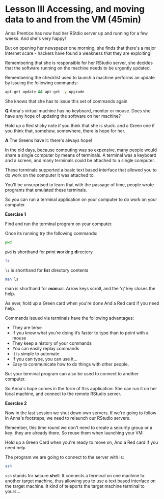 # Lesson III Accessing, and moving data to and from the VM (45min)

Anna Prentice has now had her RStdio server up and running for a few weeks. And she's very happy! 

But on opening her newspaper one morning, she finds that there's a major Internet scare - hackers have found a 
weakness that they are exploiting!

Remembering that she is responsible for her RStudio server, she decides that the software running on the machine needs 
to be urgently updated.

Remembering the checklist used to launch a machine performs an update by issuing the following commands:

```bash
apt-get update && apt-get -y upgrade
```

She knows that she has to issue this set of commands again.

**Q** Anna's virtual machine has no keyboard, monitor or mouse. Does she have any hope of updating the software on her
machine?

Hold up a Red sticky note if you think that she is stuck.
and a Green one if you think that, somehow, somewhere, there is hope for her.

**A** The Greens have it: there's always hope!

In the old days, because computing was so expensive, many people would share a single computer by means of terminals. 
A terminal was a keyboard and a screen, and many terminals could be attached to a single computer.
 
These terminals supported a basic text based interface that allowed you to do work on the computer it was attached to.

You'll be unsurprised to learn that with the passage of time, people wrote programs that emulated these terminals.

So you can run a terminal application on your computer to do work on your computer.

**Exercise 1**

Find and run the terminal program on your computer.

Once its running try the following commands:

```bash
pwd
```

`pwd` is shorthand for **p**rint **w**orking **d**irectory

```bash
ls
```

`ls` is shorthand for **l**i**s**t directory contents

```bash
man ls
```

man is shorthand for ***man***ual. Arrow keys scroll, and the 'q' key closes the help.

As ever, hold up a Green card when you're done
And a Red card if you need help.

Commands issued via terminals have the following advantages:

* They are terse
* If you know what you’re doing it’s faster to type than to point with a mouse
* They keep a history of your commands
* You can easily replay commands
* It is simple to automate
* If you can type, you can use it...
* Easy to communicate how to do things with other people.

But your terminal program can also be used to connect to another computer.

So Anna's hope comes in the form of this application: She can run it on her local machine, and connect to the remote
RStudio server.

**Exercise 2**

Now in the last session we shut down own servers. If we're going to follow in Anna's footsteps, we need to relaunch
our RStudio servers.

Remember, this time round we don't need to create a security group or a key: they are already there. So reuse them
when launching your VM.

Hold up a Green Card when you're ready to move on,
And a Red card if you need help.

The program we are going to connect to the server with is: 

```bash
ssh
```

`ssh` stands for **s**ecure **sh**ell. It connects a terminal on one machine to another target machine, thus allowing 
you to use a text based interface on the target machine. It kind of teleports the target machine terminal to yours…



